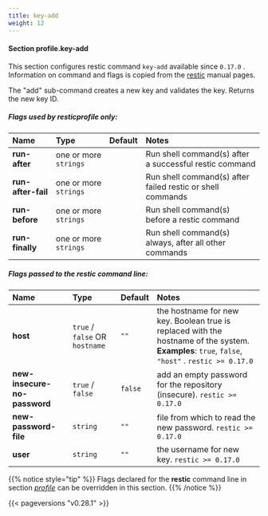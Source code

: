```yaml
---
title: key-add
weight: 12
---
```

#### Section profile.**key-add**

This section configures restic command `key-add`  available since `0.17.0` .
Information on command and flags is copied from the [restic](https://github.com/restic/restic) manual pages.

The "add" sub-command creates a new key and validates the key. Returns the new key ID.

##### Flags used by **resticprofile** only:

| Name              | Type                    | Default  | Notes |
|:------------------|:------------------------|:---------|:------|
| **run-after** |one or more `strings` | |Run shell command(s) after a successful restic command |
| **run-after-fail** |one or more `strings` | |Run shell command(s) after failed restic or shell commands |
| **run-before** |one or more `strings` | |Run shell command(s) before a restic command |
| **run-finally** |one or more `strings` | |Run shell command(s) always, after all other commands |



##### Flags passed to the **restic** command line:

| Name              | Type                    | Default  | Notes |
|:------------------|:------------------------|:---------|:------|
| **host** |`true` / `false` OR `hostname` |`""` |the hostname for new key. Boolean true is replaced with the hostname of the system. **Examples**: `true`, `false`, `"host"` . `restic >= 0.17.0`  |
| **new-insecure-no-password** |`true` / `false` |`false` |add an empty password for the repository (insecure). `restic >= 0.17.0`  |
| **new-password-file** |`string` |`""` |file from which to read the new password. `restic >= 0.17.0`  |
| **user** |`string` |`""` |the username for new key. `restic >= 0.17.0`  |




{{% notice style="tip" %}}
Flags declared for the **restic** command line in section *[profile](../profile)*
can be overridden in this section.
{{% /notice %}}


{{< pageversions "v0.28.1" >}}
